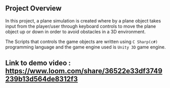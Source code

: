 ## Project Overview

In this project, a plane simulation is created where by a plane object  takes 
input from the player/user through keyboard controls to move the plane object 
up or down in order to avoid obstacles in a 3D environment.

The Scripts that controls the game objects are written using `C Sharp(c#)` programming 
language and the game engine used is `Unity 3D`  game engine.

## Link to demo video : https://www.loom.com/share/36522e33df3749239b13d564de8312f3



